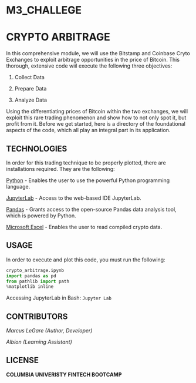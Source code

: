# M3_CHALLEGE


# CRYPTO ARBITRAGE

In this comprehensive module, we will use the Bitstamp and Coinbase Cryto Exchanges to exploit arbitrage opportunities in the price of Bitcoin. This thorough, extensive code wiil execute the following three objectives: 

1. Collect Data

2. Prepare Data

3. Analyze Data

Using the differentiating prices of Bitcoin within the two exchanges, we will exploit this rare trading phenomenon and show how to not only spot it, but profit from it. Before we get started, here is a directory of the foundational aspects of the code, which all play an integral part in its application.


## TECHNOLOGIES

In order for this trading technique to be properly plotted, there are installations required. They are the following:

[Python](https://www.python.org/downloads/) - Enables the user to use the powerful Python programming language.

[JupyterLab](https://jupyter.org/) - Access to the web-based IDE JupyterLab.  

[Pandas](https://pandas.pydata.org/) - Grants access to the open-source Pandas data analysis tool, which is powered by Python.

[Microsoft Excel](https://www.microsoft.com/en-us/microsoft-365/excel) - Enables the user to read compiled crypto data.


## USAGE

In order to execute and plot this code, you must run the following:

```python
crypto_arbitrage.ipynb
import pandas as pd
from pathlib import path
%matplotlib inline
```
Accessing JupyterLab in Bash: `Jupyter Lab`


## CONTRIBUTORS

*Marcus LeGare (Author, Developer)*

*Albion (Learning Assistant)*


## LICENSE

**COLUMBIA UNIVERISTY FINTECH BOOTCAMP**

